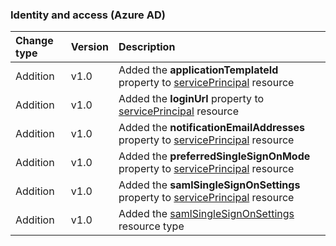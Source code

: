 ### Identity and access (Azure AD)

| **Change type** | **Version** | **Description** |
|:---|:---|:---|
|Addition|v1.0|Added the **applicationTemplateId** property to [servicePrincipal](/graph/api/resources/servicePrincipal?view=graph-rest-1.0) resource|
|Addition|v1.0|Added the **loginUrl** property to [servicePrincipal](/graph/api/resources/servicePrincipal?view=graph-rest-1.0) resource|
|Addition|v1.0|Added the **notificationEmailAddresses** property to [servicePrincipal](/graph/api/resources/servicePrincipal?view=graph-rest-1.0) resource|
|Addition|v1.0|Added the **preferredSingleSignOnMode** property to [servicePrincipal](/graph/api/resources/servicePrincipal?view=graph-rest-1.0) resource|
|Addition|v1.0|Added the **samlSingleSignOnSettings** property to [servicePrincipal](/graph/api/resources/servicePrincipal?view=graph-rest-1.0) resource|
|Addition|v1.0|Added the [samlSingleSignOnSettings](/graph/api/resources/samlSingleSignOnSettings?view=graph-rest-1.0) resource type|

